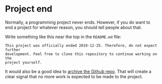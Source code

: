 # Project end
Normally, a programming project never ends. However, if you do want to end a project for whatever reason, you should tell people about that.

Write something like this near the top in the `README.md` file:

```
This project was officially ended 2019-12-25. Therefore, do not expect further 
development. Feel free to clone this repository to continue working on the 
project yourself.
```

It would also be a good idea to [archive the Github repo][1]. That will create a clear signal that no more work is expected to be made to the project.


[1]: https://docs.github.com/en/free-pro-team@latest/github/creating-cloning-and-archiving-repositories/archiving-repositories